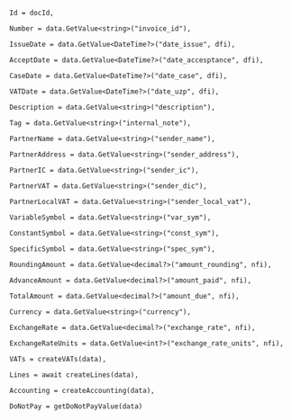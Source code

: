 
`Id = docId,`

`Number = data.GetValue<string>("invoice_id"),`

`IssueDate = data.GetValue<DateTime?>("date_issue", dfi),`

`AcceptDate = data.GetValue<DateTime?>("date_accesptance", dfi),`

`CaseDate = data.GetValue<DateTime?>("date_case", dfi),`

`VATDate = data.GetValue<DateTime?>("date_uzp", dfi),`

`Description = data.GetValue<string>("description"),`

`Tag = data.GetValue<string>("internal_note"),`

`PartnerName = data.GetValue<string>("sender_name"),`

`PartnerAddress = data.GetValue<string>("sender_address"),`

`PartnerIC = data.GetValue<string>("sender_ic"),`

`PartnerVAT = data.GetValue<string>("sender_dic"),`

`PartnerLocalVAT = data.GetValue<string>("sender_local_vat"),`

`VariableSymbol = data.GetValue<string>("var_sym"),`

`ConstantSymbol = data.GetValue<string>("const_sym"),`

`SpecificSymbol = data.GetValue<string>("spec_sym"),`

`RoundingAmount = data.GetValue<decimal?>("amount_rounding", nfi),`

`AdvanceAmount = data.GetValue<decimal?>("amount_paid", nfi),`

`TotalAmount = data.GetValue<decimal?>("amount_due", nfi),`

`Currency = data.GetValue<string>("currency"),`

`ExchangeRate = data.GetValue<decimal?>("exchange_rate", nfi),`

`ExchangeRateUnits = data.GetValue<int?>("exchange_rate_units", nfi),`

`VATs = createVATs(data),`

`Lines = await createLines(data),`

`Accounting = createAccounting(data),`

`DoNotPay = getDoNotPayValue(data)`